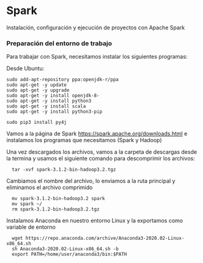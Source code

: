 # Spark 
Instalación, configuración y ejecución de proyectos con Apache Spark

### Preparación del entorno de trabajo
Para trabajar con Spark, necesitamos instalar los siguientes programas:

Desde Ubuntu:
  ```
  sudo add-apt-repository ppa:openjdk-r/ppa
  sudo apt-get -y update
  sudo apt-get -y upgrade
  sudo apt-get -y install openjdk-8-
  sudo apt-get -y install python3
  sudo apt-get -y install scala
  sudo apt-get -y install python3-pip
  
  sudo pip3 install py4j  
  ```
Vamos a la página de Spark https://spark.apache.org/downloads.html e instalamos los programas que necesitamos (Spark y Hadoop)
  
Una vez descargados los archivos, vamos a la carpeta de descargas desde la termina y usamos el siguiente comando para descomprimir los archivos:
  
```
  tar -xvf spark-3.1.2-bin-hadoop3.2.tgz  
```
  
Cambiamos el nombre del archivo, lo enviamos a la ruta principal y eliminamos el archivo comprimido

```
  mv spark-3.1.2-bin-hadoop3.2 spark
  mv spark ~/
  rm spark-3.1.2-bin-hadoop3.2.tgz
```
  
Instalamos Anaconda en nuestro entorno Linux y la exportamos como variable de entorno
  
```
  wget https://repo.anaconda.com/archive/Anaconda3-2020.02-Linux-x86_64.sh  
  sh Anaconda3-2020.02-Linux-x86_64.sh -b
  export PATH=/home/user/anaconda3/bin:$PATH
```
